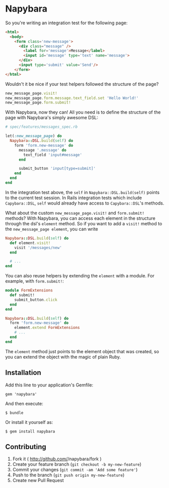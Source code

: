 # Napybara

So you're writing an integration test for the following page:

```html
<html>
  <body>
    <form class='new-message'>
      <div class="message" />
        <label for='message'>Message</label>
        <input id='message' type='text' name='message'>
      </div>
      <input type='submit' value='Send'/>
    </form>
</html>
```

Wouldn't it be nice if your test helpers followed the structure of the page?

```ruby
new_message_page.visit!
new_message_page.form.message.text_field.set 'Hello World!'
new_message_page.form.submit!
```

With Napybara, now they can! All you need is to define the structure of the page with Napybara's simply awesome DSL:

```ruby
# spec/features/messages_spec.rb

let(:new_message_page) do
  Napybara::DSL.build(self) do
    form 'form.new-message' do
      message '.message' do
        text_field 'input#message'
      end

      submit_button 'input[type=submit]'
    end
  end
end
```

In the integration test above, the `self` in `Napybara::DSL.build(self)` points to the current test session. In Rails integration tests which include `Capybara::DSL`, `self` would already have access to `Capybara::DSL`'s methods.

What about the custom `new_message_page.visit!` and `form.submit!` methods? With Napybara, you can access each element in the structure through the dsl's `element` method. So if you want to add a `visit!` method to the `new_message_page element`, you can write

```ruby
Napybara::DSL.build(self) do
  def element.visit!
    visit '/messages/new'
  end

  # ...
end
```

You can also reuse helpers by extending the `element` with a module. For example, with `form.submit!`:

```ruby
module FormExtensions
  def submit!
    submit_button.click
  end
end

Napybara::DSL.build(self) do
  form 'form.new-message' do
    element.extend FormExtensions
    # ...
  end
end
```

The `element` method just points to the element object that was created, so you can extend the object with the magic of plain Ruby.

## Installation

Add this line to your application's Gemfile:

    gem 'napybara'

And then execute:

    $ bundle

Or install it yourself as:

    $ gem install napybara

## Contributing

1. Fork it ( http://github.com/<my-github-username>/napybara/fork )
2. Create your feature branch (`git checkout -b my-new-feature`)
3. Commit your changes (`git commit -am 'Add some feature'`)
4. Push to the branch (`git push origin my-new-feature`)
5. Create new Pull Request
